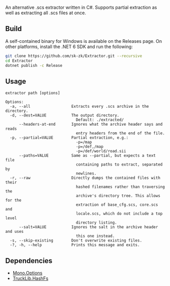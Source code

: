 An alternative .scs extractor written in C#. Supports partial extraction as well as extracting all .scs files at once.

## Build
A self-contained binary for Windows is available on the Releases page. On other platforms, install the .NET 6 SDK and run the following:
```sh
git clone https://github.com/sk-zk/Extractor.git --recursive
cd Extractor
dotnet publish -c Release
```

## Usage
```
extractor path [options]

Options:
  -a, --all                  Extracts every .scs archive in the directory.
  -d, --dest=VALUE           The output directory.
                               Default: ./extracted/
      --headers-at-end       Ignores what the archive header says and reads
                               entry headers from the end of the file.
  -p, --partial=VALUE        Partial extraction, e.g.:
                               -p=/map
                               -p=/def,/map
                               -p=/def/world/road.sii
      --paths=VALUE          Same as --partial, but expects a text file
                               containing paths to extract, separated by
                               newlines.
  -r, --raw                  Directly dumps the contained files with their
                               hashed filenames rather than traversing the
                               archive's directory tree. This allows for the
                               extraction of base_cfg.scs, core.scs and
                               locale.scs, which do not include a top level
                               directory listing.
      --salt=VALUE           Ignores the salt in the archive header and uses
                               this one instead.
  -s, --skip-existing        Don't overwrite existing files.
  -?, -h, --help             Prints this message and exits.
```

## Dependencies
* [Mono.Options](https://www.nuget.org/packages/Mono.Options/)
* [TruckLib.HashFs](https://github.com/sk-zk/TruckLib/)

